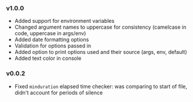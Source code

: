 ### v1.0.0
- Added support for environment variables
- Changed argument names to uppercase for consistency (camelcase in code, uppercase in args/env)
- Added date formatting options
- Validation for options passed in
- Added option to print options used and their source (args, env, default)
- Added text color in console

### v0.0.2
- Fixed `minduration` elapsed time checker: was comparing to start of file, didn't account for periods of silence
